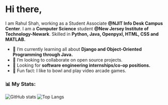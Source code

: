 # Hi there,
I am Rahul Shah, working as a Student Associate **@NJIT Info Desk Campus Center**. I am a **Computer Science** student **@New Jersey Institute of Technology-Newark**.  Skilled in **Python, Java, Openpyxl, HTML, CSS and MATLAB.**

- 🌱 I’m currently learning all about **Django and Object-Oriented Programming through Java.**
- 🤝 I’m looking to collaborate on open source projects.
- 💼 Looking for **software engineering internships/co-op positions.**
- 🌟 Fun fact: I like to bowl and play video arcade games.

### 📊 My Stats:
![GitHub stats](https://github-readme-stats.vercel.app/api?username=rahulnshah&show_icons=true&theme=tokyonight)  ![Top Langs](https://github-readme-stats.vercel.app/api/top-langs/?username=rahulnshah&theme=tokyonight)
